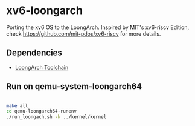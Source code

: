 # xv6-loongarch

Porting the xv6 OS to the LoongArch. Inspired by MIT's xv6-riscv Edition, check https://github.com/mit-pdos/xv6-riscv for more details.

## Dependencies

* [LoongArch Toolchain](https://github.com/loongson/build-tools/releases/download/2021.12.21/loongarch64-clfs-2021-12-18-cross-tools-gcc-full.tar.xz)

## Run on qemu-system-loongarch64

```bash

make all
cd qemu-loongarch64-runenv
./run_loongach.sh -k ../kernel/kernel
```